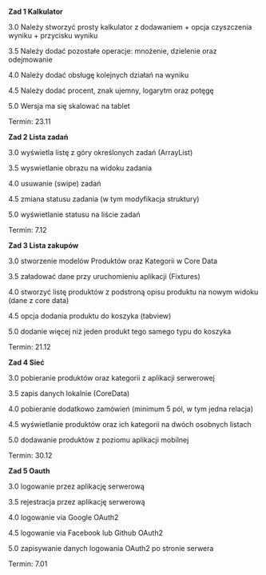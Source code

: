 
**Zad 1 Kalkulator**

3.0 Należy stworzyć prosty kalkulator z dodawaniem + opcja czyszczenia wyniku + przycisku wyniku

3.5 Należy dodać pozostałe operacje: mnożenie, dzielenie oraz odejmowanie

4.0 Należy dodać obsługę kolejnych działań na wyniku

4.5 Należy dodać procent, znak ujemny, logarytm oraz potęgę

5.0 Wersja ma się skalować na tablet


Termin: 23.11


**Zad 2 Lista zadań**

3.0 wyświetla listę z góry określonych zadań (ArrayList)

3.5 wyswietlanie obrazu na widoku zadania 

4.0 usuwanie (swipe) zadań

4.5 zmiana statusu zadania (w tym modyfikacja struktury)

5.0 wyświetlanie statusu na liście zadań


Termin: 7.12


**Zad 3 Lista zakupów**

3.0 stworzenie modelów Produktów oraz Kategorii w Core Data

3.5 załadować dane przy uruchomieniu aplikacji (Fixtures)

4.0 stworzyć listę produktów z podstroną opisu produktu na nowym widoku (dane z core data)

4.5 opcja dodania produktu do koszyka (tabview)

5.0 dodanie więcej niż jeden produkt tego samego typu do koszyka


Termin: 21.12


**Zad 4 Sieć**

3.0 pobieranie produktów oraz kategorii z aplikacji serwerowej

3.5 zapis danych lokalnie (CoreData)

4.0 pobieranie dodatkowo zamówień (minimum 5 pól, w tym jedna relacja)

4.5 wyświetlanie produktów oraz ich kategorii na dwóch osobnych listach

5.0 dodawanie produktów z poziomu aplikacji mobilnej

Termin: 30.12


**Zad 5 Oauth**

3.0 logowanie przez aplikację serwerową

3.5 rejestracja przez aplikację serwerową

4.0 logowanie via Google OAuth2

4.5 logowanie via Facebook lub Github OAuth2

5.0 zapisywanie danych logowania OAuth2 po stronie serwera


Termin: 7.01
